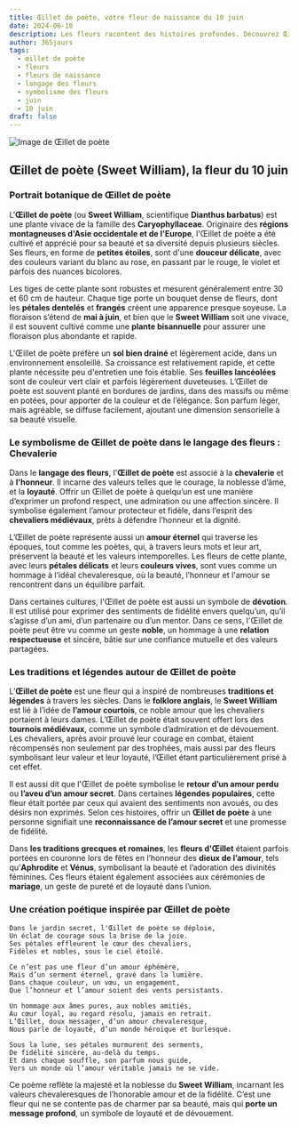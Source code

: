 ```yaml
---
title: Œillet de poète, votre fleur de naissance du 10 juin
date: 2024-06-10
description: Les fleurs racontent des histoires profondes. Découvrez Œillet de poète, votre fleur de naissance du 10 juin, ses symboles et récits fascinants. Plongez dans sa signification et son langage unique dans l'art floral.
author: 365jours
tags:
  - œillet de poète
  - fleurs
  - fleurs de naissance
  - langage des fleurs
  - symbolisme des fleurs
  - juin
  - 10 juin
draft: false
---
```


![Image de Œillet de poète](https://cdn.pixabay.com/photo/2016/10/25/16/26/dianthus-1769322_1280.jpg#center)


## Œillet de poète (Sweet William), la fleur du 10 juin

### Portrait botanique de Œillet de poète

L'**Œillet de poète** (ou **Sweet William**, scientifique **Dianthus barbatus**) est une plante vivace de la famille des **Caryophyllaceae**. Originaire des **régions montagneuses d'Asie occidentale et de l'Europe**, l'Œillet de poète a été cultivé et apprécié pour sa beauté et sa diversité depuis plusieurs siècles. Ses fleurs, en forme de **petites étoiles**, sont d'une **douceur délicate**, avec des couleurs variant du blanc au rose, en passant par le rouge, le violet et parfois des nuances bicolores.

Les tiges de cette plante sont robustes et mesurent généralement entre 30 et 60 cm de hauteur. Chaque tige porte un bouquet dense de fleurs, dont les **pétales dentelés** et **frangés** créent une apparence presque soyeuse. La floraison s’étend de **mai à juin**, et bien que le **Sweet William** soit une vivace, il est souvent cultivé comme une **plante bisannuelle** pour assurer une floraison plus abondante et rapide.

L'Œillet de poète préfère un **sol bien drainé** et légèrement acide, dans un environnement ensoleillé. Sa croissance est relativement rapide, et cette plante nécessite peu d'entretien une fois établie. Ses **feuilles lancéolées** sont de couleur vert clair et parfois légèrement duveteuses. L’Œillet de poète est souvent planté en bordures de jardins, dans des massifs ou même en potées, pour apporter de la couleur et de l’élégance. Son parfum léger, mais agréable, se diffuse facilement, ajoutant une dimension sensorielle à sa beauté visuelle.

### Le symbolisme de Œillet de poète dans le langage des fleurs : Chevalerie

Dans le **langage des fleurs**, l'**Œillet de poète** est associé à la **chevalerie** et à **l'honneur**. Il incarne des valeurs telles que le courage, la noblesse d’âme, et la **loyauté**. Offrir un Œillet de poète à quelqu’un est une manière d’exprimer un profond respect, une admiration ou une affection sincère. Il symbolise également l’amour protecteur et fidèle, dans l’esprit des **chevaliers médiévaux**, prêts à défendre l’honneur et la dignité.

L’Œillet de poète représente aussi un **amour éternel** qui traverse les époques, tout comme les poètes, qui, à travers leurs mots et leur art, préservent la beauté et les valeurs intemporelles. Les fleurs de cette plante, avec leurs **pétales délicats** et leurs **couleurs vives**, sont vues comme un hommage à l’idéal chevaleresque, où la beauté, l’honneur et l'amour se rencontrent dans un équilibre parfait.

Dans certaines cultures, l'Œillet de poète est aussi un symbole de **dévotion**. Il est utilisé pour exprimer des sentiments de fidélité envers quelqu’un, qu’il s’agisse d’un ami, d’un partenaire ou d’un mentor. Dans ce sens, l'Œillet de poète peut être vu comme un geste **noble**, un hommage à une **relation respectueuse** et sincère, bâtie sur une confiance mutuelle et des valeurs partagées.

### Les traditions et légendes autour de Œillet de poète

L’**Œillet de poète** est une fleur qui a inspiré de nombreuses **traditions et légendes** à travers les siècles. Dans le **folklore anglais**, le **Sweet William** est lié à l’idée de **l’amour courtois**, ce noble amour que les chevaliers portaient à leurs dames. L’Œillet de poète était souvent offert lors des **tournois médiévaux**, comme un symbole d’admiration et de dévouement. Les chevaliers, après avoir prouvé leur courage en combat, étaient récompensés non seulement par des trophées, mais aussi par des fleurs symbolisant leur valeur et leur loyauté, l’Œillet étant particulièrement prisé à cet effet.

Il est aussi dit que l'Œillet de poète symbolise le **retour d’un amour perdu** ou **l’aveu d’un amour secret**. Dans certaines **légendes populaires**, cette fleur était portée par ceux qui avaient des sentiments non avoués, ou des désirs non exprimés. Selon ces histoires, offrir un **Œillet de poète** à une personne signifiait une **reconnaissance de l’amour secret** et une promesse de fidélité.

Dans **les traditions grecques et romaines**, les **fleurs d'Œillet** étaient parfois portées en couronne lors de fêtes en l’honneur des **dieux de l’amour**, tels qu’**Aphrodite** et **Vénus**, symbolisant la beauté et l’adoration des divinités féminines. Ces fleurs étaient également associées aux cérémonies de **mariage**, un geste de pureté et de loyauté dans l’union.

### Une création poétique inspirée par Œillet de poète

```
Dans le jardin secret, l'Œillet de poète se déploie,
Un éclat de courage sous la brise de la joie.
Ses pétales effleurent le cœur des chevaliers,
Fidèles et nobles, sous le ciel étoilé.

Ce n’est pas une fleur d’un amour éphémère,
Mais d’un serment éternel, gravé dans la lumière.
Dans chaque couleur, un vœu, un engagement,
Que l’honneur et l’amour soient des vents persistants.

Un hommage aux âmes pures, aux nobles amitiés,
Au cœur loyal, au regard résolu, jamais en retrait.
L’Œillet, doux messager, d’un amour chevaleresque,
Nous parle de loyauté, d’un monde héroïque et burlesque.

Sous la lune, ses pétales murmurent des serments,
De fidélité sincère, au-delà du temps.
Et dans chaque souffle, son parfum nous guide,
Vers un monde où l’amour véritable jamais ne se vide.
```

Ce poème reflète la majesté et la noblesse du **Sweet William**, incarnant les valeurs chevaleresques de l’honorable amour et de la fidélité. C’est une fleur qui ne se contente pas de charmer par sa beauté, mais qui **porte un message profond**, un symbole de loyauté et de dévouement.
